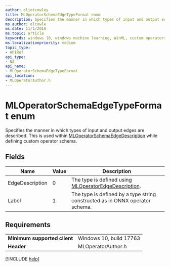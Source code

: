 ```yaml
---
author: eliotcowley
title: MLOperatorSchemaEdgeTypeFormat enum
description: Specifies the manner in which types of input and output edges are described.
ms.author: elcowle
ms.date: 11/1/2018
ms.topic: article
keywords: windows 10, windows machine learning, WinML, custom operators, MLOperatorSchemaEdgeTypeFormat
ms.localizationpriority: medium
topic_type:
- APIRef
api_type:
- NA
api_name:
- MLOperatorSchemaEdgeTypeFormat
api_location:
- MLOperatorAuthor.h
---
```


# MLOperatorSchemaEdgeTypeFormat enum

Specifies the manner in which types of input and output edges are described. This is used within [MLOperatorSchemaEdgeDescription](MLOperatorSchemaEdgeDescription.md) while defining custom operator schema.

## Fields

| Name | Value | Description |
|------|-------|-------------|
| EdgeDescription | 0 | The type is defined using [MLOperatorEdgeDescription](MLOperatorEdgeDescription.md). |
| Label | 1 | The type is defined by a type string constructed as in ONNX operator schema. |

## Requirements

| | |
|-|-|
| **Minimum supported client** | Windows 10, build 17763 |
| **Header** | MLOperatorAuthor.h |

[!INCLUDE [help](../includes/get-help.md)]
